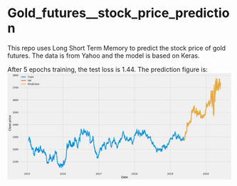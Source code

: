 # Gold_futures__stock_price_prediction

This repo uses Long Short Term Memory to predict the stock price of gold futures. The data is from Yahoo and the model is based on Keras.

After 5 epochs training, the test loss is 1.44. The prediction figure is:
![alt text](https://github.com/Qianyu-Chen/Gold_futures__stock_price_prediction/blob/master/gold_stock_prediction.png)
